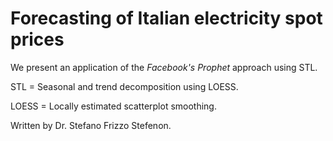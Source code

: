 # Forecasting of Italian electricity spot prices

We present an application of the _Facebook's Prophet_ approach using STL.

STL = Seasonal and trend decomposition using LOESS.

LOESS = Locally estimated scatterplot smoothing.

Written by Dr. Stefano Frizzo Stefenon.
